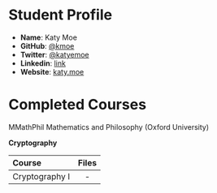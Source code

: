 # Student Profile

- **Name**: Katy Moe
- **GitHub**: [@kmoe](https://github.com/kmoe)
- **Twitter**: [@katyemoe](https://twitter.com/katyemoe)
- **Linkedin**: [link](https://uk.linkedin.com/in/katymoe)
- **Website**: [katy.moe](http://katy.moe/)

# Completed Courses

MMathPhil Mathematics and Philosophy (Oxford University)

**Cryptography**

Course|Files
:--|:--:
Cryptography I| -
